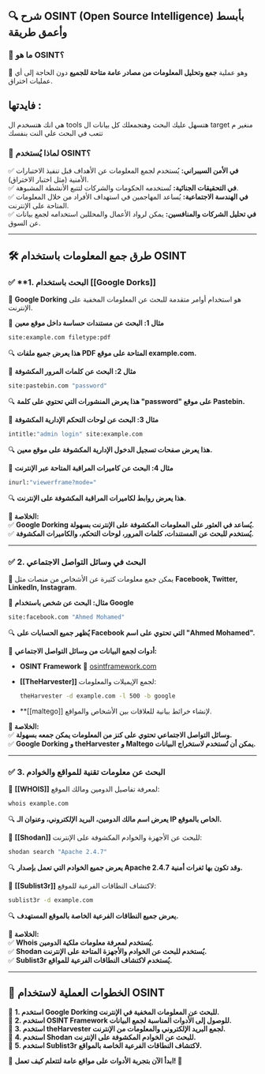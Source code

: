 ## **🔍 شرح OSINT (Open Source Intelligence) بأبسط وأعمق طريقة**

### **📌 ما هو OSINT؟**

🔹 وهو عملية **جمع وتحليل المعلومات من مصادر عامة متاحة للجميع** دون الحاجة إلى أي عمليات اختراق.

## فايدتها :

هي انك هتسخدم ال tools هتسهل عليك البحث وهتجمعلك كل بيانات ال target  منغير م تتعب في البحث علي النت بنفسك

### **🎯 لماذا يُستخدم OSINT؟**

✅ **في الأمن السيبراني:** يُستخدم لجمع المعلومات عن الأهداف قبل تنفيذ الاختبارات الأمنية (مثل اختبار الاختراق).  
✅ **في التحقيقات الجنائية:** تُستخدمه الحكومات والشركات لتتبع الأنشطة المشبوهة.  
✅ **في الهندسة الاجتماعية:** يُساعد المهاجمين في استهداف الأفراد من خلال المعلومات المتاحة على الإنترنت.  
✅ **في تحليل الشركات والمنافسين:** يمكن لرواد الأعمال والمحللين استخدامه لجمع بيانات عن السوق.

---

## **🛠️ طرق جمع المعلومات باستخدام OSINT**

### ✅ **1. البحث باستخدام [[Google Dorks]]

🔹 **Google Dorking** هو استخدام أوامر متقدمة للبحث عن المعلومات المخفية على الإنترنت.

📌 **مثال 1: البحث عن مستندات حساسة داخل موقع معين**

```bash
site:example.com filetype:pdf
```

🔍 **هذا يعرض جميع ملفات PDF المتاحة على موقع example.com.**

📌 **مثال 2: البحث عن كلمات المرور المكشوفة**

```bash
site:pastebin.com "password"
```

🔍 **هذا يعرض المنشورات التي تحتوي على كلمة "password" على موقع Pastebin.**

📌 **مثال 3: البحث عن لوحات التحكم الإدارية المكشوفة**

```bash
intitle:"admin login" site:example.com
```

🔍 **هذا يعرض صفحات تسجيل الدخول الإدارية المكشوفة على موقع معين.**

📌 **مثال 4: البحث عن كاميرات المراقبة المتاحة عبر الإنترنت**

```bash
inurl:"viewerframe?mode="
```

🔍 **هذا يعرض روابط لكاميرات المراقبة المكشوفة على الإنترنت.**

**🔹 الخلاصة:**  
✅ **Google Dorking يُساعد في العثور على المعلومات المكشوفة على الإنترنت بسهولة.**  
✅ **يُستخدم للبحث عن المستندات، كلمات المرور، لوحات التحكم، والكاميرات المكشوفة.**

---

### ✅ **2. البحث في وسائل التواصل الاجتماعي**

🔹 يمكن جمع معلومات كثيرة عن الأشخاص من منصات مثل **Facebook, Twitter, LinkedIn, Instagram**.

📌 **مثال: البحث عن شخص باستخدام Google**

```bash
site:facebook.com "Ahmed Mohamed"
```

🔍 **يُظهر جميع الحسابات على Facebook التي تحتوي على اسم "Ahmed Mohamed".**

📌 **أدوات لجمع البيانات من وسائل التواصل الاجتماعي:**

- **OSINT Framework** 🔗 [osintframework.com](https://osintframework.com/)
- **[[TheHarvester]]** لجمع الإيميلات والمعلومات:
    
    ```bash
    theHarvester -d example.com -l 500 -b google
    ```
    
- **[[maltego]] لإنشاء خرائط بيانية للعلاقات بين الأشخاص والمواقع.

**🔹 الخلاصة:**  
✅ **وسائل التواصل الاجتماعي تحتوي على كنز من المعلومات يمكن جمعه بسهولة.**  
✅ **Google Dorking و theHarvester و Maltego يمكن أن تُستخدم لاستخراج البيانات.**

---

### ✅ **3. البحث عن معلومات تقنية للمواقع والخوادم**

📌 **[[WHOIS]]** لمعرفة تفاصيل الدومين ومالك الموقع:

```bash
whois example.com
```

🔍 **يعرض اسم مالك الدومين، البريد الإلكتروني، وعنوان الـ IP الخاص بالموقع.**

📌 **[[Shodan]]** للبحث عن الأجهزة والخوادم المكشوفة على الإنترنت:

```bash
shodan search "Apache 2.4.7"
```

🔍 **يعرض جميع الخوادم التي تعمل بإصدار Apache 2.4.7 وقد تكون بها ثغرات أمنية.**

📌 **[[Sublist3r]]** لاكتشاف النطاقات الفرعية للموقع:

```bash
sublist3r -d example.com
```

🔍 **يعرض جميع النطاقات الفرعية الخاصة بالموقع المستهدف.**

**🔹 الخلاصة:**  
✅ **Whois يُستخدم لمعرفة معلومات ملكية الدومين.**  
✅ **Shodan يُستخدم للبحث عن الخوادم والأجهزة المتاحة على الإنترنت.**  
✅ **Sublist3r يُستخدم لاكتشاف النطاقات الفرعية للمواقع.**

---

## **🚀 الخطوات العملية لاستخدام OSINT**

📌 **1. استخدم Google Dorking للبحث عن المعلومات المخفية في الإنترنت.**  
📌 **2. استخدم OSINT Framework للوصول إلى الأدوات المناسبة لجمع البيانات.**  
📌 **3. استخدم theHarvester لجمع البريد الإلكتروني والمعلومات من الإنترنت.**  
📌 **4. استخدم Shodan للبحث عن الخوادم المكشوفة على الإنترنت.**  
📌 **5. استخدم Sublist3r لاكتشاف النطاقات الفرعية الخاصة بالمواقع.**

🔎 **ابدأ الآن بتجربة الأدوات على مواقع عامة لتتعلم كيف تعمل! 🚀**
